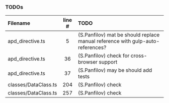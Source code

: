 ### TODOs
| Filename | line # | TODO
|:------|:------:|:------
| apd_directive.ts | 5 | (S.Panfilov) mat be should replace manual reference with gulp-auto-references?
| apd_directive.ts | 36 | (S.Panfilov) check for cross-browser support
| apd_directive.ts | 37 | (S.Panfilov) may be should add tests
| classes/DataClass.ts | 204 | (S.Panfilov)  check
| classes/DataClass.ts | 257 | (S.Panfilov)  check